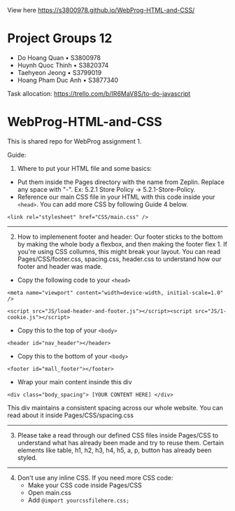 View here https://s3800978.github.io/WebProg-HTML-and-CSS/

# Project Groups 12

- Do Hoang Quan • S3800978
- Huynh Quoc Thinh • S3820374
- Taehyeon Jeong • S3799019
- Hoang Pham Duc Anh • S3877340

Task allocation: https://trello.com/b/IR6MaV8S/to-do-javascript

# WebProg-HTML-and-CSS

This is shared repo for WebProg assignment 1.

Guide:

1. Where to put your HTML file and some basics:

- Put them inside the Pages directory with the name from Zeplin. Replace any space with "-". Ex: 5.2.1 Store Policy -> 5.2.1-Store-Policy.
- Reference our main CSS file in your HTML with this code inside your `<head>`. You can add more CSS by following Guide 4 below.

```
<link rel="stylesheet" href="CSS/main.css" />
```

<hr />

2. How to implemenent footer and header:
   Our footer sticks to the bottom by making the whole body a flexbox, and then making the footer flex 1. If you're using CSS collumns, this might break your layout. You can read Pages/CSS/footer.css, spacing.css, header.css to understand how our footer and header was made.

- Copy the following code to your `<head>`

```
<meta name="viewport" content="width=device-width, initial-scale=1.0" />

<script src="JS/load-header-and-footer.js"></script><script src="JS/1-cookie.js"></script>

```

- Copy this to the top of your `<body>`

```
<header id="nav_header"></header>
```

- Copy this to the bottom of your `<body>`

```
<footer id="mall_footer"></footer>
```

- Wrap your main content insinde this div

```
<div class="body_spacing"> [YOUR CONTENT HERE] </div>
```

This div maintains a consistent spacing across our whole website. You can read about it inside Pages/CSS/spacing.css

<hr />

3. Please take a read through our defined CSS files inside Pages/CSS to understand what has already been made and try to reuse them. Certain elements like
   table, h1, h2, h3, h4, h5, a, p, button has already been styled.

<hr />

4. Don't use any inline CSS. If you need more CSS code:
   - Make your CSS code inside Pages/CSS
   - Open main.css
   - Add `@import yourcssfilehere.css;`
